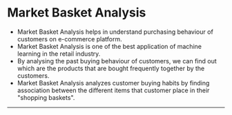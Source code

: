 # Market Basket Analysis
* Market Basket Analysis helps in understand purchasing behaviour of customers on e-commerce platform.
* Market Basket Analysis is one of the best application of machine learning in the retail industry. 
* By analysing the past buying behaviour of customers, we can find out which are the products that are bought frequently together by the customers.
* Market Basket Analysis analyzes customer buying habits by finding association between the different items that customer place in their "shopping baskets".

---
